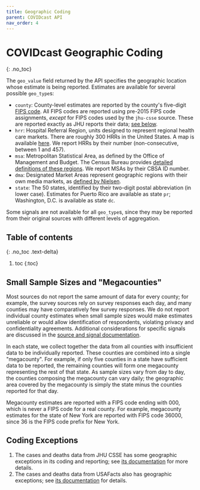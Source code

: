 ```yaml
---
title: Geographic Coding
parent: COVIDcast API
nav_order: 4
---
```


# COVIDcast Geographic Coding
{: .no_toc}

The `geo_value` field returned by the API specifies the geographic location
whose estimate is being reported. Estimates are available for several possible
`geo_type`s:

* `county`: County-level estimates are reported by the county's five-digit [FIPS
  code](https://en.wikipedia.org/wiki/FIPS_county_code). All FIPS codes are
  reported using pre-2015 FIPS code assignments, *except* for FIPS codes used by
  the `jhu-csse` source. These are reported exactly as JHU reports their data;
  [see below](#fips-exceptions-in-jhu-data).
* `hrr`: Hospital Referral Region, units designed to represent regional health
  care markets. There are roughly 300 HRRs in the United States. A map is
  available
  [here](https://hub.arcgis.com/datasets/fedmaps::hospital-referral-regions). We
  report HRRs by their number (non-consecutive, between 1 and 457).
* `msa`: Metropolitan Statistical Area, as defined by the Office of Management
  and Budget. The Census Bureau provides [detailed definitions of these
  regions](https://www.census.gov/programs-surveys/metro-micro/about.html). We
  report MSAs by their CBSA ID number.
* `dma`: Designated Market Areas represent geographic regions with their own
  media markets, as [defined by
  Nielsen](https://www.nielsen.com/us/en/intl-campaigns/dma-maps/).
* `state`: The 50 states, identified by their two-digit postal abbreviation (in
  lower case). Estimates for Puerto Rico are available as state `pr`; Washington, D.C. is available as state `dc`.

Some signals are not available for all `geo_type`s, since they may be reported
from their original sources with different levels of aggregation.

## Table of contents
{: .no_toc .text-delta}

1. toc
{:toc}

## Small Sample Sizes and "Megacounties"

Most sources do not report the same amount of data for every county; for
example, the survey sources rely on survey responses each day, and many counties
may have comparatively few survey responses. We do not report individual county
estimates when small sample sizes would make estimates unreliable or would allow
identification of respondents, violating privacy and confidentiality agreements.
Additional considerations for specific signals are discussed in the [source and
signal documentation](covidcast_signals.md).

In each state, we collect together the data from all counties with insufficient
data to be individually reported. These counties are combined into a single
"megacounty". For example, if only five counties in a state have sufficient data
to be reported, the remaining counties will form one megacounty representing the
rest of that state. As sample sizes vary from day to day, the counties composing
the megacounty can vary daily; the geographic area covered by the megacounty is
simply the state minus the counties reported for that day.

Megacounty estimates are reported with a FIPS code ending with 000, which is
never a FIPS code for a real county. For example, megacounty estimates for the
state of New York are reported with FIPS code 36000, since 36 is the FIPS code
prefix for New York.

## Coding Exceptions

1. The cases and deaths data from JHU CSSE has some geographic exceptions in its
   coding and reporting; see [its documentation](covidcast-signals/jhu-csse.md)
   for more details.
2. The cases and deaths data from USAFacts also has geographic exceptions; see
   [its documentation](covidcast-signals/usa-facts.md) for details.
